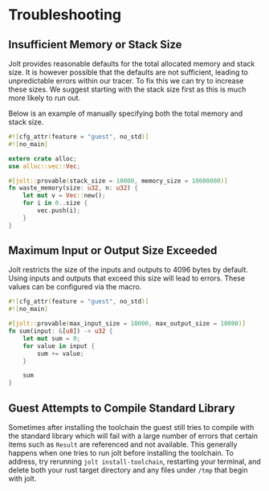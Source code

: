 # Troubleshooting
## Insufficient Memory or Stack Size
Jolt provides reasonable defaults for the total allocated memory and stack size. It is however possible that the defaults are not sufficient, leading to unpredictable errors within our tracer. To fix this we can try to increase these sizes. We suggest starting with the stack size first as this is much more likely to run out.

Below is an example of manually specifying both the total memory and stack size.
```rust
#![cfg_attr(feature = "guest", no_std)]
#![no_main]

extern crate alloc;
use alloc::vec::Vec;

#[jolt::provable(stack_size = 10000, memory_size = 10000000)]
fn waste_memory(size: u32, n: u32) {
    let mut v = Vec::new();
    for i in 0..size {
        vec.push(i);
    }
}
```

## Maximum Input or Output Size Exceeded
Jolt restricts the size of the inputs and outputs to 4096 bytes by default. Using inputs and outputs that exceed this size will lead to errors. These values can be configured via the macro.

```rust
#![cfg_attr(feature = "guest", no_std)]
#![no_main]

#[jolt::provable(max_input_size = 10000, max_output_size = 10000)]
fn sum(input: &[u8]) -> u32 {
    let mut sum = 0;
    for value in input {
        sum += value;
    }

    sum
}
```

## Guest Attempts to Compile Standard Library
Sometimes after installing the toolchain the guest still tries to compile with the standard library which will fail with a large number of errors that certain items such as `Result` are referenced and not available. This generally happens when one tries to run jolt before installing the toolchain. To address, try rerunning `jolt install-toolchain`, restarting your terminal, and delete both your rust target directory and any files under `/tmp` that begin with jolt.
